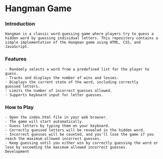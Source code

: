# Hangman Game

### Introduction

    Hangman is a classic word-guessing game where players try to guess a hidden word by guessing individual letters. This repository contains a simple implementation of the Hangman game using HTML, CSS, and JavaScript.

### Features

    - Randomly selects a word from a predefined list for the player to guess.
    - Tracks and displays the number of wins and losses.
    - Displays the current state of the word, including correctly   guessed letters.
    - Limits the number of incorrect guesses allowed.
    - Supports keyboard input for letter guesses.

### How to Play

    - Open the index.html file in your web browser.
    - The game will start automatically.
    - Guess letters by typing them on your keyboard.
    - Correctly guessed letters will be revealed in the hidden word.
    - Incorrect guesses will be counted, and you'll lose the game if you reach the maximum allowed incorrect guesses.
    - Keep guessing until you either win by correctly guessing the word or lose by exceeding the maximum allowed incorrect guesses.
    Development